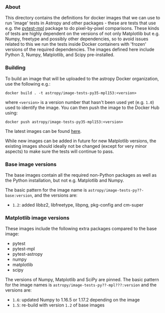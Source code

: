 ### About

This directory contains the definitions for docker images that we can use to run
'image' tests in Astropy and other packages - these are tests that use e.g. the
[pytest-mpl](http://github.com/matplotlib/pytest-mpl) package to do
pixel-by-pixel comparisons. These kinds of tests are highly dependent on the
versions of not only Matplotlib but e.g. Numpy, freetype and possibly other
dependencies, so to avoid issues related to this we run the tests inside Docker
containers with 'frozen' versions of the required dependencies. The images
defined here include Python 3, Numpy, Matplotlib, and Scipy pre-installed.

### Building

To build an image that will be uploaded to the astropy Docker organization, use
the following e.g.:

    docker build . -t astropy/image-tests-py35-mpl153:<version>

where ``<version>`` is a version number that hasn't been used yet (e.g. ``1.0``)
used to identify the image. You can then push the image to the Docker Hub using:

    docker push astropy/image-tests-py35-mpl153:<version>

The latest images can be found [here](https://hub.docker.com/r/astropy/).

While new images can be added in future for new Matplotlib versions, the
existing images should ideally not be changed (except for very minor aspects)
to make sure the tests will continue to pass.

### Base image versions

The base images contain all the required non-Python packages as well as the
Python installation, but not e.g. Matplotlib and Numpy.

The basic pattern for the image name is
``astropy/image-tests-py??-base:version``, and the versions are:

* ``1.2``: added libbz2, libfreetype, libpng, pkg-config and cm-super

### Matplotlib image versions

These images include the following extra packages compared to the base image:

* pytest
* pytest-mpl
* pytest-astropy
* numpy
* matplotlib
* scipy

The versions of Numpy, Matplotlib and SciPy are pinned. The basic pattern for
the image names is ``astropy/image-tests-py??-mpl???:version`` and the
versions are:

* ``1.6``: updated Numpy to 1.16.5 or 1.17.2 depending on the image
* ``1.5``: re-build with version ``1.2`` of base images